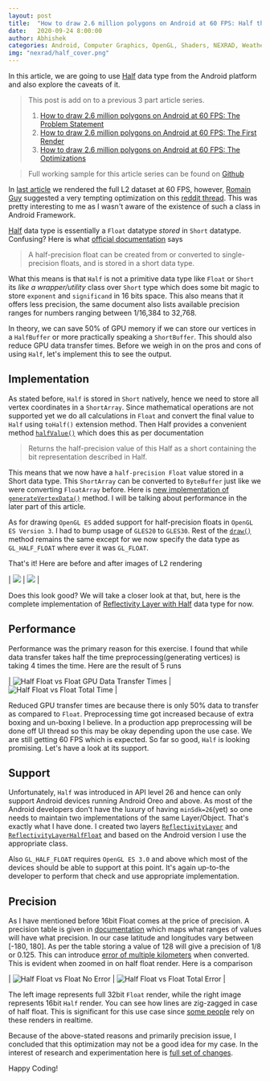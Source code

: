 ```yaml
---
layout: post
title:  "How to draw 2.6 million polygons on Android at 60 FPS: Half the data with Half Float"
date:   2020-09-24 8:00:00
author: Abhishek
categories: Android, Computer Graphics, OpenGL, Shaders, NEXRAD, Weather Visualization, Rendering, 3D, Optimizations
img: "nexrad/half_cover.png"
---
```


In this article, we are going to use [Half](https://developer.android.com/reference/android/util/Half) data type from the Android platform and also explore the caveats of it.

> This post is add on to a previous 3 part article series.
> 1. [How to draw 2.6 million polygons on Android at 60 FPS: The Problem Statement]({{site.url}}/draw-2.6-million-polygons-at-60fps-android)
> 2. [How to draw 2.6 million polygons on Android at 60 FPS: The First Render]({{site.url}}/draw-2.6-million-polygons-at-60fps-first-render)
> 3. [How to draw 2.6 million polygons on Android at 60 FPS: The Optimizations]({{site.url}}/draw-2.6-million-polygons-at-60fps-optimize)

> Full working sample for this article series can be found on [Github](https://github.com/abhishekBansal/nexrad-render/tree/master)

In [last article]({{site.url}}/draw-2.6-million-polygons-at-60fps-optimize) we rendered the full L2 dataset at 60 FPS, however, [Romain Guy](https://twitter.com/romainguy) suggested a very tempting optimization on this [reddit thread](https://www.reddit.com/r/androiddev/comments/ioznz0/drawing_millions_of_polygons_at_60_fps_in_android/g4hcbnf?utm_source=share&utm_medium=web2x&context=3). This was pretty interesting to me as I wasn't aware of the existence of such a class in Android Framework.

[Half](https://developer.android.com/reference/android/util/Half) data type is essentially a `Float` datatype *stored* in `Short` datatype. Confusing? Here is what [official documentation](https://developer.android.com/reference/android/util/Half) says
> A half-precision float can be created from or converted to single-precision floats, and is stored in a short data type. 

What this means is that `Half` is not a primitive data type like `Float` or `Short` its *like a wrapper/utility* class over `Short` type which does some bit magic to store `exponent` and `significand` in 16 bits space. This also means that it offers less precision, the same document also lists available precision ranges for numbers ranging between 1/16,384 to 32,768. 

In theory, we can save 50% of GPU memory if we can store our vertices in a `HalfBuffer` or more practically speaking  a `ShortBuffer`. This should also reduce GPU data transfer times. Before we weigh in on the pros and cons of using `Half`, let's implement this to see the output.

## Implementation
As stated before, `Half` is stored in `Short` natively, hence we need to store all vertex coordinates in a `ShortArray`. Since mathematical operations are not supported yet we do all calculations in `Float` and convert the final value to `Half` using `toHalf()` extension method. Then Half provides a convenient method [`halfValue()`](https://developer.android.com/reference/android/util/Half#halfValue()) which does this as per documentation
> Returns the half-precision value of this Half as a short containing the bit representation described in Half.

This means that we now have a `half-precision Float` value stored in a Short data type. This `ShortArray` can be converted to `ByteBuffer` just like we were converting `FloatArray` before. Here is [new implementation of `generateVertexData()`](https://github.com/abhishekBansal/nexrad-render/pull/8/files#diff-44837ae35289cf02beac5bfc4273da5bR125) method. I will be talking about performance in the later part of this article.

As for drawing `OpenGL ES` added support for half-precision floats in `OpenGL ES Version 3`. I had to bump usage of `GLES20` to `GLES30`. Rest of the [`draw()`](https://github.com/abhishekBansal/nexrad-render/pull/8/files#diff-44837ae35289cf02beac5bfc4273da5bR95) method remains the same except for we now specify the data type as `GL_HALF_FLOAT` where ever it was `GL_FLOAT`. 

That's it! Here are before and after images of L2 rendering 

| ![](/assets/images/nexrad/L2_rendering1.png) | ![](/assets/images/nexrad/l2_half.png) |

Does this look good? We will take a closer look at that, but, here is the complete implementation of [Reflectivity Layer with Half](https://github.com/abhishekBansal/nexrad-render/blob/use_half_data_type/app/src/main/java/dev/abhishekbansal/nexrad/layers/ReflectivityLayerHalfFloat.kt) data type for now.

## Performance
Performance was the primary reason for this exercise. I found that while data transfer takes half the time preprocessing(generating vertices) is taking 4 times the time. Here are the result of 5 runs

| ![Half Float vs Float GPU Data Transfer Times](/assets/images/nexrad/data_transfer_time_graph.png) | ![Half Float vs Float Total Time](/assets/images/nexrad/total_time_graph.png) |

Reduced GPU transfer times are because there is only 50% data to transfer as compared to `Float`. Preprocessing time got increased because of extra boxing and un-boxing I believe. In a production app preprocessing will be done off UI thread so this may be okay depending upon the use case. We are still getting 60 FPS which is expected. So far so good, `Half` is looking promising. Let's have a look at its support.

## Support
Unfortunately, `Half` was introduced in API level 26 and hence can only support Android devices running Android Oreo and above. As most of the Android developers don't have the luxury of having `minSdk=26`(yet) so one needs to maintain two implementations of the same Layer/Object. That's exactly what I have done. I created two layers [`ReflectivityLayer`]() and [`ReflectivityLayerHalfFloat`]() and based on the Android version I use the appropriate class.

Also `GL_HALF_FLOAT` requires `OpenGL ES 3.0` and above which most of the devices should be able to support at this point. It's again up-to-the developer to perform that check and use appropriate implementation.

## Precision
As I have mentioned before 16bit Float comes at the price of precision. A precision table is given in [documentation](https://developer.android.com/reference/android/util/Half) which maps what ranges of values will have what precision. In our case latitude and longitudes vary between [-180, 180].
As per the table storing a value of 128 will give a precision of 1/8 or 0.125. This can introduce [error of multiple kilometers](https://www.usna.edu/Users/oceano/pguth/md_help/html/approx_equivalents.htm) when converted. This is evident when zoomed in on half float render. Here is a comparison

| ![Half Float vs Float No Error](/assets/images/nexrad/l2_closeup.png) | ![Half Float vs Float Total Error](/assets/images/nexrad/l2_half_float_closeup.png) |

The left image represents full 32bit `Float` render, while the right image represents 16bit `Half` render. You can see how lines are zig-zagged in case of half float. This is significant for this use case since [some people](https://en.wikipedia.org/wiki/Storm_chasing) rely on these renders in realtime. 

Because of the above-stated reasons and primarily precision issue, I concluded that this optimization may not be a good idea for my case. In the interest of research and experimentation here is [full set of changes](https://github.com/abhishekBansal/nexrad-render/pull/8/files).

Happy Coding!